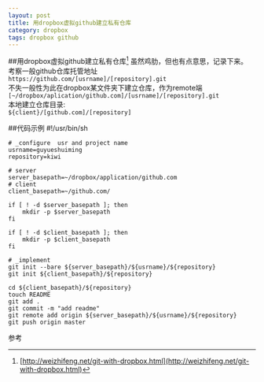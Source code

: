 ```yaml
---
layout: post
title: 用dropbox虚拟github建立私有仓库
category: dropbox
tags: dropbox github
---
```


##用dropbox虚拟github建立私有仓库[^1]
虽然鸡肋，但也有点意思，记录下来。   
考察一般github仓库托管地址  `https://github.com/[usrname]/[repository].git`   
不失一般性为此在dropbox某文件夹下建立仓库，作为remote端       
 `[~/dropbox/aplication/github.com]/[usrname]/[repository].git`     
本地建立仓库目录:    
`${client}/[github.com]/[repository]`

<!--end_excerpt-->

##代码示例
    #!/usr/bin/sh

    # _configure  usr and project name
    usrname=guyueshuiming     
    repository=kiwi 

    # server
    server_basepath=~/dropbox/application/github.com
    # client
    client_basepath=~/github.com/
    
    if [ ! -d $server_basepath ]; then
        mkdir -p $server_basepath
    fi
    
    if [ ! -d $client_basepath ]; then
        mkdir -p $client_basepath
    fi
    
    # _implement
    git init --bare ${server_basepath}/${usrname}/${repository}
    git init ${client_basepath}/${repository}
    
    cd ${client_basepath}/${repository}
    touch README
    git add .
    git commit -m "add readme"
    git remote add origin ${server_basepath}/${usrname}/${repository}
    git push origin master
    
参考
[^1]: [http://weizhifeng.net/git-with-dropbox.html](http://weizhifeng.net/git-with-dropbox.html)
